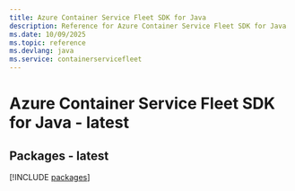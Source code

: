 ```yaml
---
title: Azure Container Service Fleet SDK for Java
description: Reference for Azure Container Service Fleet SDK for Java
ms.date: 10/09/2025
ms.topic: reference
ms.devlang: java
ms.service: containerservicefleet
---
```

# Azure Container Service Fleet SDK for Java - latest
## Packages - latest
[!INCLUDE [packages](container-service-fleet-index.md)]
